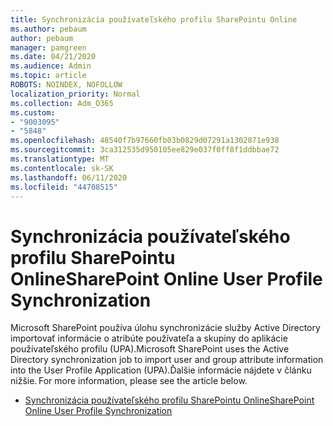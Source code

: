 ```yaml
---
title: Synchronizácia používateľského profilu SharePointu Online
ms.author: pebaum
author: pebaum
manager: pamgreen
ms.date: 04/21/2020
ms.audience: Admin
ms.topic: article
ROBOTS: NOINDEX, NOFOLLOW
localization_priority: Normal
ms.collection: Adm_O365
ms.custom:
- "9003095"
- "5848"
ms.openlocfilehash: 48540f7b97660fb03b0829d07291a1302871e938
ms.sourcegitcommit: 3ca312535d950105ee829e037f0ff8f1ddbbae72
ms.translationtype: MT
ms.contentlocale: sk-SK
ms.lasthandoff: 06/11/2020
ms.locfileid: "44708515"
---
```

# <a name="sharepoint-online-user-profile-synchronization"></a><span data-ttu-id="046a8-102">Synchronizácia používateľského profilu SharePointu Online</span><span class="sxs-lookup"><span data-stu-id="046a8-102">SharePoint Online User Profile Synchronization</span></span>

<span data-ttu-id="046a8-103">Microsoft SharePoint používa úlohu synchronizácie služby Active Directory importovať informácie o atribúte používateľa a skupiny do aplikácie používateľského profilu (UPA).</span><span class="sxs-lookup"><span data-stu-id="046a8-103">Microsoft SharePoint uses the Active Directory synchronization job to import user and group attribute information into the User Profile Application (UPA).</span></span><span data-ttu-id="046a8-104">Ďalšie informácie nájdete v článku nižšie.</span><span class="sxs-lookup"><span data-stu-id="046a8-104"> For more information, please see the article below.</span></span>

- [<span data-ttu-id="046a8-105">Synchronizácia používateľského profilu SharePointu Online</span><span class="sxs-lookup"><span data-stu-id="046a8-105">SharePoint Online User Profile Synchronization</span></span>](https://docs.microsoft.com/sharepoint/user-profile-sync)

